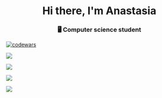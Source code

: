 
<h1 align="center">Hi there, I'm Anastasia</a> 
<h3 align="center"> 🖥 Computer science student</h3>

<!-- [![Top Langs](https://github-readme-stats.vercel.app/api/top-langs/?username=Wolpertingerlight)](https://github.com/Wolpertingerlight/github-readme-stats)
 -->
 
[![codewars](https://www.codewars.com/users/Wolpertingerlight/badges/large)](https://www.codewars.com/users/Wolpertingerlight)

![](https://github-profile-summary-cards.vercel.app/api/cards/profile-details?username=Wolpertingerlight&theme=tokyonight)

![](https://github-profile-summary-cards.vercel.app/api/cards/most-commit-language?username=Wolpertingerlight&theme=tokyonight)

![](https://github-profile-summary-cards.vercel.app/api/cards/repos-per-language?username=Wolpertingerlight&theme=tokyonight)

![](https://github-profile-summary-cards.vercel.app/api/cards/stats?username=Wolpertingerlight&theme=tokyonight)

